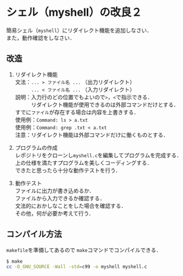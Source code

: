 # シェル（myshell）の改良２


簡易シェル（`myshell`）にリダイレクト機能を追加しなさい．<br>
また，動作確認をしなさい．

## 改造

1. リダイレクト機能<br>
  文法：`... > ファイル名 ...` （出力リダイレクト）<br>
  　　　`... < ファイル名 ...` （入力リダイレクト）<br>
  説明：入力行のどの位置でもよいので`>`，`<`で指示できる．<br>
  　　　リダイレクト機能が使用できるのは外部コマンドだけとする．<br>
  すでに`ファイル`が存在する場合は内容を上書きする．<br>
  使用例：`Command: ls > a.txt` <br>
  使用例：`Command: grep .txt < a.txt`<br>
  注意：リダイレクト機能は外部コマンドだけに働くものとする．

2. プログラムの作成<br>
  レポジトリをクローンし`myshell.c`を編集してプログラムを完成する．<br>
  上の仕様を満たすプログラムを美しくコーディングする．<br>
  できたと思ったら十分な動作テストを行う．

3. 動作テスト<br>
  ファイルに出力が書き込めるか．<br>
  ファイルから入力できるか確認する．<br>
  文法的におかしなことをした場合を確認する．<br>
  その他，何が必要か考えて行う．

## コンパイル方法

```makefile```を準備してあるので
```make```コマンドでコンパイルできる．

```bash
$ make
cc -D_GNU_SOURCE -Wall -std=c99 -o myshell myshell.c
```
